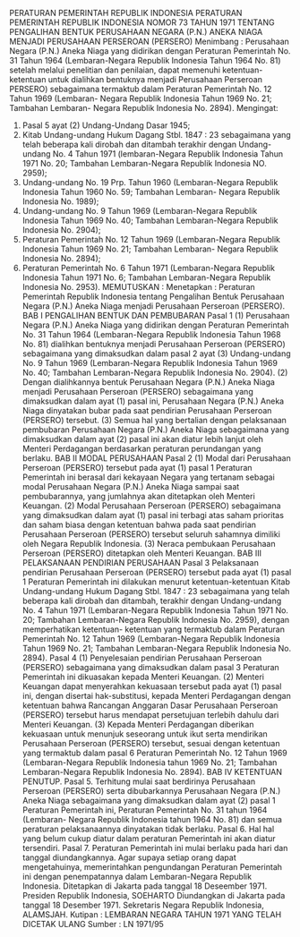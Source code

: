  PERATURAN PEMERINTAH REPUBLIK INDONESIA PERATURAN PEMERINTAH REPUBLIK INDONESIA NOMOR 73 TAHUN 1971 TENTANG PENGALIHAN BENTUK PERUSAHAAN NEGARA (P.N.) ANEKA NIAGA MENJADI PERUSAHAAN PERSEROAN (PERSERO)
Menimbang :
 Perusahaan Negara (P.N.) Aneka Niaga yang didirikan dengan Peraturan Pemerintah No. 31 Tahun 1964 (Lembaran-Negara Republik Indonesia Tahun 1964 No. 81) setelah melalui penelitian dan penilaian, dapat memenuhi ketentuan-ketentuan untuk dialihkan bentuknya menjadi Perusahaan Perseroan PERSERO) sebagaimana termaktub dalam Peraturan Pemerintah No. 12 Tahun 1969 (Lembaran- Negara Republik Indonesia Tahun 1969 No. 21; Tambahan Lembaran- Negara Republik Indonesia No. 2894). Mengingat:
1. Pasal 5 ayat (2) Undang-Undang Dasar 1945;
2. Kitab Undang-undang Hukum Dagang Stbl. 1847 : 23 sebagaimana yang telah beberapa kali dirobah dan ditambah terakhir dengan Undang-undang No. 4 Tahun 1971 (lembaran-Negara Republik Indonesia Tahun 1971 No. 20; Tambahan Lembaran-Negara Republik Indonesia NO. 2959);
3. Undang-undang No. 19 Prp. Tahun 1960 (Lembaran-Negara Republik Indonesia Tahun 1960 No. 59; Tambahan Lembaran- Negara Republik Indonesia No. 1989);
4. Undang-undang No. 9 Tahun 1969 (Lembaran-Negara Republik Indonesia Tahun 1969 No. 40; Tambahan Lembaran-Negara Republik Indonesia No. 2904);
5. Peraturan Pemerintah No. 12 Tahun 1969 (Lembaran-Negara Republik Indonesia Tahun 1969 No. 21; Tambahan Lembaran- Negara Republik Indonesia No. 2894);
6. Peraturan Pemerintah No. 6 Tahun 1971 (Lembaran-Negara Republik Indonesia Tahun 1971 No. 6; Tambahan Lembaran-Negara Republik Indonesia No. 2953).
MEMUTUSKAN :
 Menetapkan : Peraturan Pemerintah Republik Indonesia tentang Pengalihan Bentuk Perusahaan Negara (P.N.) Aneka Niaga menjadi Perusahaan Perseroan (PERSERO). BAB I PENGALIHAN BENTUK DAN PEMBUBARAN
Pasal 1
(1) Perusahaan Negara (P.N.) Aneka Niaga yang didirikan dengan Peraturan Pemerintah No. 31 Tahun 1964 (Lembaran-Negara Republik Indonesia Tahun 1968 No. 81) dialihkan bentuknya menjadi Perusahaan Perseroan (PERSERO) sebagaimana yang dimaksudkan dalam pasal 2 ayat (3) Undang-undang No. 9 Tahun 1969 (Lembaran-Negara Republik Indonesia Tahun 1969 No. 40; Tambahan Lembaran-Negara Republik Indonesia No. 2904).
(2) Dengan dialihkannya bentuk Perusahaan Negara (P.N.) Aneka Niaga menjadi Perusahaan Perseroan (PERSERO) sebagaimana yang dimaksudkan dalam ayat (1) pasal ini, Perusahaan Negara (P.N.) Aneka Niaga dinyatakan bubar pada saat pendirian Perusahaan Perseroan (PERSERO) tersebut.
(3) Semua hal yang bertalian dengan pelaksanaan pembubaran Perusahaan Negara (P.N.) Aneka Niaga sebagaimana yang dimaksudkan dalam ayat (2) pasal ini akan diatur lebih lanjut oleh Menteri Perdagangan berdasarkan peraturan perundangan yang berlaku.
BAB II MODAL PERUSAHAAN
Pasal 2
(1) Modal dari Perusahaan Perseroan (PERSERO) tersebut pada ayat (1) pasal 1 Peraturan Pemerintah ini berasal dari kekayaan Negara yang tertanam sebagai modal Perusahaan Negara (P.N.) Aneka Niaga sampai saat pembubarannya, yang jumlahnya akan ditetapkan oleh Menteri Keuangan.
(2) Modal Perusahaan Perseroan (PERSERO) sebagaimana yang dimaksudkan dalam ayat (1) pasal ini terbagi atas saham prioritas dan saham biasa dengan ketentuan bahwa pada saat pendirian Perusahaan Perseroan (PERSERO) tersebut seluruh sahamnya dimiliki oleh Negara Republik Indonesia.
(3) Neraca pembukaan Perusahaan Perseroan (PERSERO) ditetapkan oleh Menteri Keuangan.
BAB III PELAKSANAAN PENDIRIAN PERUSAHAAN
Pasal 3
Pelaksanaan pendirian Perusahaan Perseroan (PERSERO) tersebut pada ayat (1) pasal 1 Peraturan Pemerintah ini dilakukan menurut ketentuan-ketentuan Kitab Undang-undang Hukum Dagang Stbl. 1847 : 23 sebagaimana yang telah beberapa kali dirobah dan ditambah, terakhir dengan Undang-undang No. 4 Tahun 1971 (Lembaran-Negara Republik Indonesia Tahun 1971 No. 20; Tambahan Lembaran-Negara Republik Indonesia No. 2959), dengan memperhatikan ketentuan- ketentuan yang termaktub dalam Peraturan Pemerintah No. 12 Tahun 1969 (Lembaran-Negara Republik Indonesia Tahun 1969 No. 21; Tambahan Lembaran-Negara Republik Indonesia No. 2894). Pasal 4 (1) Penyelesaian pendirian Perusahaan Perseroan (PERSERO) sebagaimana yang dimaksudkan dalam pasal 3 Peraturan Pemerintah ini dikuasakan kepada Menteri Keuangan.
(2) Menteri Keuangan dapat menyerahkan kekuasaan tersebut pada ayat (1) pasal ini, dengan disertai hak-substitusi, kepada Menteri Perdagangan dengan ketentuan bahwa Rancangan Anggaran Dasar Perusahaan Perseroan (PERSERO) tersebut harus mendapat persetujuan terlebih dahulu dari Menteri Keuangan.
(3) Kepada Menteri Perdagangan diberikan kekuasaan untuk menunjuk seseorang untuk ikut serta mendirikan Perusahaan Perseroan (PERSERO) tersebut, sesuai dengan ketentuan yang termaktub dalam pasal 6 Peraturan Pemerintah No. 12 Tahun 1969 (Lembaran-Negara Republik Indonesia tahun 1969 No. 21; Tambahan Lembaran-Negara Republik Indonesia No. 2894).
BAB IV KETENTUAN PENUTUP. Pasal 5. Terhitung mulai saat berdirinya Perusahaan Perseroan (PERSERO) serta dibubarkannya Perusahaan Negara (P.N.) Aneka Niaga sebagaimana yang dimaksudkan dalam ayat (2) pasal 1 Peraturan Pemerintah ini, Peraturan Pemerintah No. 31 tahun 1964 (Lembaran- Negara Republik Indonesia tahun 1964 No. 81) dan semua peraturan pelaksanaannya dinyatakan tidak berlaku. Pasal 6. Hal hal yang belum cukup diatur dalam peraturan Pemerintah ini akan diatur tersendiri. Pasal 7. Peraturan Pemerintah ini mulai berlaku pada hari dan tanggal diundangkannya. Agar supaya setiap orang dapat mengetahuinya, memerintahkan pengundangan Peraturan Pemerintah ini dengan penempatannya dalam Lembaran-Negara Republik Indonesia. Ditetapkan di Jakarta pada tanggal 18 Deseember 1971. Presiden Republik Indonesia, SOEHARTO Diundangkan di Jakarta pada tanggal 18 Desember 1971. Sekretaris Negara Republik Indonesia, ALAMSJAH. Kutipan : LEMBARAN NEGARA TAHUN 1971 YANG TELAH DICETAK ULANG Sumber : LN 1971/95